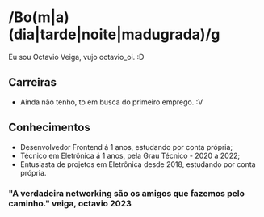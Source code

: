 # **/Bo(m|a) (dia|tarde|noite|madugrada)/g**

Eu sou Octavio Veiga, vujo octavio_oi. :D

## Carreiras
- Ainda não tenho, to em busca do primeiro emprego. :V

## Conhecimentos
- Desenvolvedor Frontend á 1 anos, estudando por conta própria;
- Técnico em Eletrônica á 1 anos, pela Grau Técnico - 2020 a 2022;
- Entusiasta de projetos em Eletrônica desde 2018, estudando por conta própria.

### "A verdadeira networking são os amigos que fazemos pelo caminho." veiga, octavio 2023
